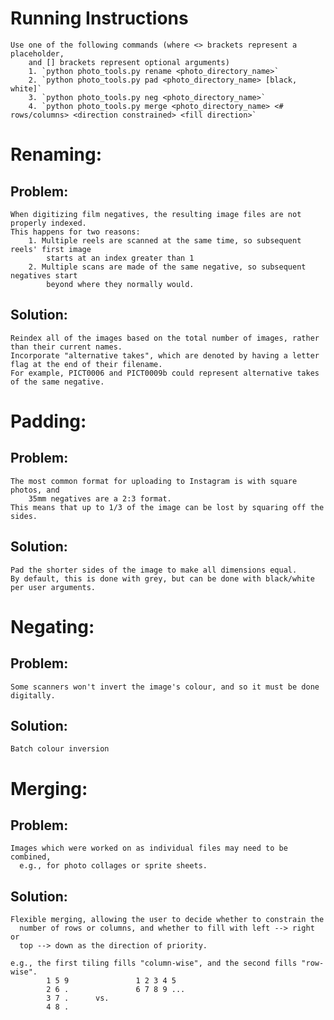 # Running Instructions
    Use one of the following commands (where <> brackets represent a placeholder,
        and [] brackets represent optional arguments)
        1. `python photo_tools.py rename <photo_directory_name>`
        2. `python photo_tools.py pad <photo_directory_name> [black, white]`
        3. `python photo_tools.py neg <photo_directory_name>`
        4. `python photo_tools.py merge <photo_directory_name> <# rows/columns> <direction constrained> <fill direction>`

# Renaming:
## Problem:
    When digitizing film negatives, the resulting image files are not properly indexed.
    This happens for two reasons:
        1. Multiple reels are scanned at the same time, so subsequent reels' first image
            starts at an index greater than 1
        2. Multiple scans are made of the same negative, so subsequent negatives start
            beyond where they normally would.

## Solution:
    Reindex all of the images based on the total number of images, rather than their current names.
    Incorporate "alternative takes", which are denoted by having a letter flag at the end of their filename.
    For example, PICT0006 and PICT0009b could represent alternative takes of the same negative.


# Padding:
## Problem:
    The most common format for uploading to Instagram is with square photos, and
        35mm negatives are a 2:3 format.
    This means that up to 1/3 of the image can be lost by squaring off the sides.
## Solution:
    Pad the shorter sides of the image to make all dimensions equal.
    By default, this is done with grey, but can be done with black/white per user arguments.


# Negating:
## Problem:
    Some scanners won't invert the image's colour, and so it must be done digitally.
## Solution:
    Batch colour inversion


# Merging:
## Problem:
    Images which were worked on as individual files may need to be combined,
      e.g., for photo collages or sprite sheets.
## Solution:
    Flexible merging, allowing the user to decide whether to constrain the
      number of rows or columns, and whether to fill with left --> right or
      top --> down as the direction of priority.

    e.g., the first tiling fills "column-wise", and the second fills "row-wise".
            1 5 9               1 2 3 4 5
            2 6 .               6 7 8 9 ...
            3 7 .      vs.
            4 8 .
